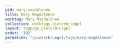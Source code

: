 ```yaml
---
pid: mary-magdalenee
title: Mary Magdalenee
worktag: Mary Magdalenee
collection: worktags_pieterbruegel
layout: tagpage_pieterbruegel
order: '102'
permalink: "/pieterbruegel/tags/mary-magdalenee"
---
```


